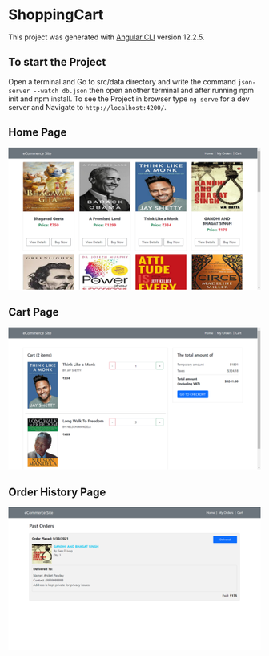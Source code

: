 # ShoppingCart

This project was generated with [Angular CLI](https://github.com/angular/angular-cli) version 12.2.5.

## To start the Project

Open a terminal and Go to src/data directory and write the command `json-server --watch db.json`
then open another terminal and after running npm init and npm install.
To see the Project in browser type `ng serve` for a dev server and Navigate to `http://localhost:4200/`.

## Home Page
![alt text](https://raw.githubusercontent.com/aniketakgec/shoppingCart/master/src/assets/home.png)

## Cart Page
![alt text](https://raw.githubusercontent.com/aniketakgec/shoppingCart/master/src/assets/cart.png)

## Order History Page
![alt text](https://raw.githubusercontent.com/aniketakgec/shoppingCart/master/src/assets/orderHistory.png)
